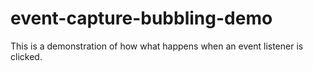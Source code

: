# event-capture-bubbling-demo
This is a demonstration of how what happens when an event listener is clicked.
